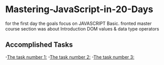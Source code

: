 # Mastering-JavaScript-in-20-Days
for the first day the goals focus on JAVASCRIPT Basic.
fronted master course section was about Introduction DOM values & data type operators
## Accomplished Tasks
-[The task number 1:](https://www.freecodecamp.org/learn/javascript-algorithms-and-data-structures/basic-javascript/compound-assignment-with-augmented-multiplication)
-[The task number 2:](https://www.freecodecamp.org/learn/javascript-algorithms-and-data-structures/basic-javascript/concatenating-strings-with-the-plus-equals-operator)
-[The task number 3:](https://www.freecodecamp.org/learn/javascript-algorithms-and-data-structures/basic-javascript/use-bracket-notation-to-find-the-nth-to-last-character-in-a-string)
